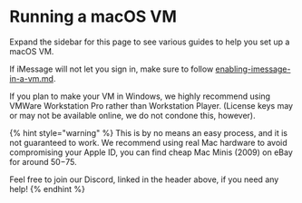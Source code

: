 # Running a macOS VM

Expand the sidebar for this page to see various guides to help you set up a macOS VM.

If iMessage will not let you sign in, make sure to follow [enabling-imessage-in-a-vm.md](enabling-imessage-in-a-vm.md "mention").

If you plan to make your VM in Windows, we highly recommend using VMWare Workstation Pro rather than Workstation Player. (License keys may or may not be available online, we do not condone this, however).

{% hint style="warning" %}
This is by no means an easy process, and it is not guaranteed to work. We recommend using real Mac hardware to avoid compromising your Apple ID, you can find cheap Mac Minis (2009) on eBay for around $50-$75.

Feel free to join our Discord, linked in the header above, if you need any help!
{% endhint %}
